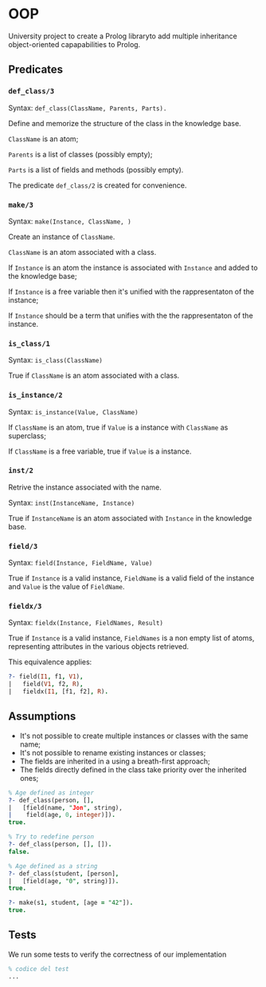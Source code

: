 # OOP

University project to create a Prolog libraryto add 
multiple inheritance object-oriented capapabilities to Prolog.

## Predicates

### `def_class/3`

Syntax: `def_class(ClassName, Parents, Parts).`

Define and memorize the structure of the class in the knowledge base.

`ClassName` is an atom;

`Parents` is a list of classes (possibly empty);

`Parts` is a list of fields and methods (possibly empty).

The predicate `def_class/2` is created for convenience.

### `make/3`

Syntax: `make(Instance, ClassName, )`

Create an instance of `ClassName`.

`ClassName` is an atom associated with a class.

If `Instance` is an atom the instance is associated
with `Instance` and added to the knowledge base;

If `Instance` is a free variable then it's unified
with the rappresentaton of the instance;

If `Instance` should be a term that unifies
with the the rappresentaton of the instance.

### `is_class/1`

Syntax: `is_class(ClassName)`

True if `ClassName` is an atom associated with a class.

### `is_instance/2`

Syntax: `is_instance(Value, ClassName)`

If `ClassName` is an atom, true if `Value` is
a instance with `ClassName` as superclass;

If `ClassName` is a free variable, true if `Value` is a instance.

### `inst/2`

Retrive the instance associated with the name.

Syntax: `inst(InstanceName, Instance)`

True if `InstanceName` is an atom associated
with `Instance` in the knowledge base.

### `field/3`

Syntax: `field(Instance, FieldName, Value)`

True if `Instance` is a valid instance,
`FieldName` is a valid field of the instance
and `Value` is the value of `FieldName`.

### `fieldx/3`

Syntax: `fieldx(Instance, FieldNames, Result)`

True if `Instance` is a valid instance,
`FieldNames` is a non empty list of atoms,
representing attributes in the various objects retrieved.

This equivalence applies:
```prolog
?- field(I1, f1, V1),
|   field(V1, f2, R),
|   fieldx(I1, [f1, f2], R).
```

## Assumptions

- It's not possible to create multiple instances or classes
with the same name;
- It's not possible to rename existing instances or classes;
- The fields are inherited in a using a breath-first approach;
- The fields directly defined in the class take priority
over the inherited ones;

```prolog
% Age defined as integer
?- def_class(person, [],
|   [field(name, "Jon", string),
|    field(age, 0, integer)]).
true.

% Try to redefine person
?- def_class(person, [], []).
false.

% Age defined as a string
?- def_class(student, [person],
|   [field(age, "0", string)]).
true.

?- make(s1, student, [age = "42"]).
true.
```


## Tests

We run some tests to verify the correctness of our implementation 

```prolog
% codice del test
...
```
